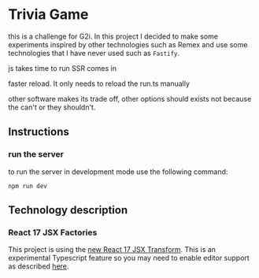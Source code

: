 # Trivia Game

this is a challenge for G2i. In this project I decided to make some experiments inspired by other technologies such as Remex and use some technologies that I have never used such as `Fastify`.

js takes time to run  SSR comes in


faster reload. It only needs to reload the run.ts manually

other software makes its trade off, other options should exists not because the can't or they shouldn't. 
## Instructions

### run the server

to run the server in development mode use the following command:

```
npm run dev
```

## Technology description

### React 17 JSX Factories

This project is using the [new React 17 JSX Transform](https://reactjs.org/blog/2020/09/22/introducing-the-new-jsx-transform.html). This is an experimental Typescript feature so you may need to enable editor support as described [here](https://code.visualstudio.com/Docs/languages/typescript#_how-can-i-use-the-latest-typescript-beta-with-vs-code).
